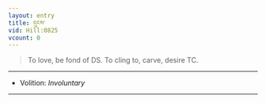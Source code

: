 ```yaml
---
layout: entry
title: དུངས་
vid: Hill:0825
vcount: 0
---
```

> To love, be fond of DS\. To cling to, carve, desire TC\.

---
* Volition: _Involuntary_

---

